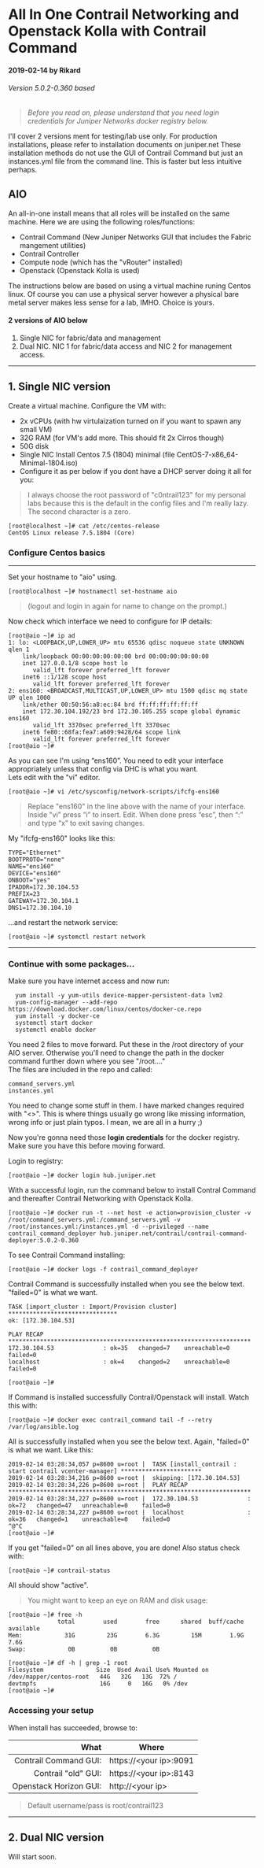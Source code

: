 # **All In One Contrail Networking and Openstack Kolla with Contrail Command**
#### 2019-02-14 by Rikard
###### Version 5.0.2-0.360 based

>*Before you read on, please understand that you need login credentials for Juniper Networks docker registry below.*

I'll cover 2 versions ment for testing/lab use only. For production installations, please refer to installation documents on juniper.net
These installation methods do not use the GUI of Contrail Command but just an instances.yml file from the command line. This is faster but less intuitive perhaps.
## **AIO**
An all-in-one install means that all roles will be installed on the same machine. Here we are using the following roles/functions:
- Contrail Command (New Juniper Networks GUI that includes the Fabric mangement utilities)
- Contrail Controller
- Compute node (which has the "vRouter" installed)
- Openstack (Openstack Kolla is used)

The instructions below are based on using a virtual machine runing Centos linux. Of course you can use a physical server however a physical bare metal server makes less sense for a lab, IMHO. Choice is yours.

#### **2 versions of AIO below**
1. Single NIC for fabric/data and management
2. Dual NIC. NIC 1 for fabric/data access and NIC 2 for management access. 
___
## **1. Single NIC version**
Create a virtual machine. Configure the VM with:
- 2x vCPUs (with hw virtulaization turned on if you want to spawn any small VM) 
- 32G RAM (for VM's add more. This should fit 2x Cirros though)
- 50G disk
- Single NIC
Install Centos 7.5 (1804) minimal (file CentOS-7-x86_64-Minimal-1804.iso)
- Configure it as per below if you dont have a DHCP server doing it all for you:
>I always choose the root password of "c0ntrail123" for my personal labs because this is the default in the config files and I'm really lazy. The second character is a zero.
```
[root@localhost ~]# cat /etc/centos-release
CentOS Linux release 7.5.1804 (Core)
```

### **Configure Centos basics**  
---
Set your hostname to "aio" using. 

   ```
[root@localhost ~]# hostnamectl set-hostname aio
```   
   >(logout and login in again for name to change on the prompt.)  

   Now check which interface we need to configure for IP details:
```
[root@aio ~]# ip ad
1: lo: <LOOPBACK,UP,LOWER_UP> mtu 65536 qdisc noqueue state UNKNOWN qlen 1
    link/loopback 00:00:00:00:00:00 brd 00:00:00:00:00:00
    inet 127.0.0.1/8 scope host lo
       valid_lft forever preferred_lft forever
    inet6 ::1/128 scope host
       valid_lft forever preferred_lft forever
2: ens160: <BROADCAST,MULTICAST,UP,LOWER_UP> mtu 1500 qdisc mq state UP qlen 1000
    link/ether 00:50:56:a8:ec:84 brd ff:ff:ff:ff:ff:ff
    inet 172.30.104.192/23 brd 172.30.105.255 scope global dynamic ens160
       valid_lft 3370sec preferred_lft 3370sec
    inet6 fe80::68fa:fea7:a609:9428/64 scope link
       valid_lft forever preferred_lft forever
[root@aio ~]#
```
As you can see I'm using “ens160”. You need to edit your interface appropriately unless that config via DHC is what you want.  
Lets edit with the "vi" editor.
```
[root@aio ~]# vi /etc/sysconfig/network-scripts/ifcfg-ens160
```
>Replace "ens160" in the line above with the name of your interface.  
Inside "vi" press “i” to insert. Edit. When done press “esc”, then “:” and type “x” to exit saving changes.

My "ifcfg-ens160" looks like this:
```
TYPE="Ethernet"
BOOTPROTO="none"
NAME="ens160"
DEVICE="ens160"
ONBOOT="yes"
IPADDR=172.30.104.53
PREFIX=23
GATEWAY=172.30.104.1
DNS1=172.30.104.10
```
...and restart the network service:
```
[root@aio ~]# systemctl restart network
```

---
### **Continue with some packages**...
Make sure you have internet access and now run:
```
  yum install -y yum-utils device-mapper-persistent-data lvm2
  yum-config-manager --add-repo https://download.docker.com/linux/centos/docker-ce.repo
  yum install -y docker-ce
  systemctl start docker
  systemctl enable docker
```
You need 2 files to move forward. Put these in the /root directory of your AIO server. Otherwise you'll need to change the path in the docker command further down where you see "/root...."  
The files are included in the repo and called:  
```
command_servers.yml
instances.yml
```
You need to change some stuff in them. I have marked changes required with "<>". This is where things usually go wrong like missing information, wrong info or just plain typos. I mean, we are all in a hurry ;)
  
Now you're gonna need those **login credentials** for the docker registry. Make sure you have this before moving forward.

Login to registry:
```
[root@aio ~]# docker login hub.juniper.net
```
With a successful login, run the command below to install Contral Command and thereafter Contrail Networking with Openstack Kolla.
```
[root@aio ~]# docker run -t --net host -e action=provision_cluster -v /root/command_servers.yml:/command_servers.yml -v /root/instances.yml:/instances.yml -d --privileged --name contrail_command_deployer hub.juniper.net/contrail/contrail-command-deployer:5.0.2-0.360
```
To see Contrail Command installing:
```
[root@aio ~]# docker logs -f contrail_command_deployer
```
Contrail Command is successfully installed when you see the below text. "failed=0" is what we want.
```
TASK [import_cluster : Import/Provision cluster] *******************************
ok: [172.30.104.53]

PLAY RECAP *********************************************************************
172.30.104.53              : ok=35   changed=7    unreachable=0    failed=0
localhost                  : ok=4    changed=2    unreachable=0    failed=0

[root@aio ~]# 
```
If Command is installed successfully Contrail/Openstack will install. Watch this with:
```
[root@aio ~]# docker exec contrail_command tail -f --retry /var/log/ansible.log
```
All is successfully installed when you see the below text. Again, "failed=0" is what we want.
Like this:
```
2019-02-14 03:28:34,057 p=8600 u=root |  TASK [install_contrail : start contrail vcenter-manager] ***********************
2019-02-14 03:28:34,216 p=8600 u=root |  skipping: [172.30.104.53]
2019-02-14 03:28:34,226 p=8600 u=root |  PLAY RECAP *********************************************************************
2019-02-14 03:28:34,227 p=8600 u=root |  172.30.104.53              : ok=72   changed=47   unreachable=0    failed=0
2019-02-14 03:28:34,227 p=8600 u=root |  localhost                  : ok=36   changed=1    unreachable=0    failed=0
^@^C
[root@aio ~]# 
```
If you get "failed=0" on all lines above, you are done!
Also status check with:
```
[root@aio ~]# contrail-status
```
All should show "active".
>You might want to keep an eye on RAM and disk usage:
```
[root@aio ~]# free -h
              total        used        free      shared  buff/cache   available
Mem:            31G         23G        6.3G         15M        1.9G        7.6G
Swap:            0B          0B          0B

[root@aio ~]# df -h | grep -1 root
Filesystem               Size  Used Avail Use% Mounted on
/dev/mapper/centos-root   44G   32G   13G  72% /
devtmpfs                  16G     0   16G   0% /dev
[root@aio ~]#
```
### **Accessing your setup**
When install has succeeded, browse to:

|What |Where|
|---:|---|
Contrail Command GUI: | https://\<your ip>:9091
Contrail "old" GUI: | https://\<your ip>:8143
Openstack Horizon GUI: | http://\<your ip>


  > Default username/pass is root/contrail123
___
## **2. Dual NIC version**
Will start soon.